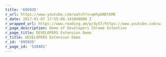 ```yaml
---
title: '695935'
r_url: https://www.youtube.com/watch?v=qmhpbNEtKME
r_date: 2017-01-07 17:55:08.141000000 Z
r_wrapped_url: https://www.reading.am/p/4yST/https://www.youtube.com/watch?v=qmhpbNEtKME
r_page_description: Demo of Developers Chrome Extention
r_page_title: DEVELOPERS Extension Demo
r_title: DEVELOPERS Extension Demo
r_id: '695935'
r_page_id: '510401'
---
```


